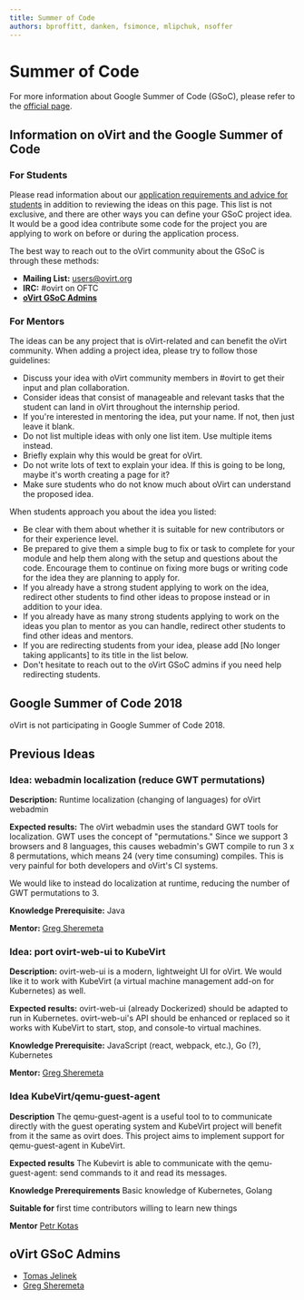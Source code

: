 ```yaml
---
title: Summer of Code
authors: bproffitt, danken, fsimonce, mlipchuk, nsoffer
---
```


<!-- TODO: Content review -->

# Summer of Code

For more information about Google Summer of Code (GSoC), please refer to the [official page](https://developers.google.com/open-source/gsoc/).

## Information on oVirt and the Google Summer of Code

### For Students

Please read information about our [application requirements and advice for students](/community/activities/summer-of-code-students/) in addition to reviewing the ideas on this page. This list is not exclusive, and there are other ways you can define your GSoC project idea. It would be a good idea contribute some code for the project you are applying to work on before or during the application process.

The best way to reach out to the oVirt community about the GSoC is through these methods:

*   **Mailing List:** users@ovirt.org
*   **IRC:** #ovirt on OFTC
*   **[oVirt GSoC Admins](#ovirt-gsoc-admins)**

### For Mentors

The ideas can be any project that is oVirt-related and can benefit the oVirt community. When adding a project idea, please try to follow those guidelines:

*   Discuss your idea with oVirt community members in #ovirt to get their input and plan collaboration.
*   Consider ideas that consist of manageable and relevant tasks that the student can land in oVirt throughout the internship period.
*   If you're interested in mentoring the idea, put your name. If not, then just leave it blank.
*   Do not list multiple ideas with only one list item. Use multiple items instead.
*   Briefly explain why this would be great for oVirt.
*   Do not write lots of text to explain your idea. If this is going to be long, maybe it's worth creating a page for it?
*   Make sure students who do not know much about oVirt can understand the proposed idea.

When students approach you about the idea you listed:

*   Be clear with them about whether it is suitable for new contributors or for their experience level.
*   Be prepared to give them a simple bug to fix or task to complete for your module and help them along with the setup and questions about the code. Encourage them to continue on fixing more bugs or writing code for the idea they are planning to apply for.
*   If you already have a strong student applying to work on the idea, redirect other students to find other ideas to propose instead or in addition to your idea.
*   If you already have as many strong students applying to work on the ideas you plan to mentor as you can handle, redirect other students to find other ideas and mentors.
*   If you are redirecting students from your idea, please add [No longer taking applicants] to its title in the list below.
*   Don't hesitate to reach out to the oVirt GSoC admins if you need help redirecting students.

## Google Summer of Code 2018

oVirt is not participating in Google Summer of Code 2018.

## Previous Ideas

### **Idea:** webadmin localization (reduce GWT permutations)

**Description:** Runtime localization (changing of languages) for oVirt webadmin

**Expected results:** The oVirt webadmin uses the standard GWT tools for localization. GWT uses the concept of "permutations." Since we support 3 browsers and
8 languages, this causes webadmin's GWT compile to run 3 x 8 permutations, which means 24 (very time consuming) compiles. This is very painful for both developers and oVirt's CI systems.

We would like to instead do localization at runtime, reducing the number of GWT permutations to 3.

**Knowledge Prerequisite:** Java

**Mentor:** [Greg Sheremeta](mailto:gshereme@redhat.com)

### **Idea:** port ovirt-web-ui to KubeVirt

**Description:** ovirt-web-ui is a modern, lightweight UI for oVirt. We would like it to work with KubeVirt (a virtual machine management add-on for Kubernetes) as well.

**Expected results:** ovirt-web-ui (already Dockerized) should be adapted to run in Kubernetes. ovirt-web-ui's API should be enhanced or replaced so it works with KubeVirt to start, stop, and console-to virtual machines.

**Knowledge Prerequisite:** JavaScript (react, webpack, etc.), Go (?), Kubernetes

**Mentor:** [Greg Sheremeta](mailto:gshereme@redhat.com)

### **Idea** KubeVirt/qemu-guest-agent

**Description** The qemu-guest-agent is a useful tool to to communicate directly
with the guest operating system and KubeVirt project will benefit from
it the same as ovirt does. This project aims to implement support
for qemu-guest-agent in KubeVirt.

**Expected results** The Kubevirt is able to communicate with the qemu-guest-agent:
send commands to it and read its messages.

**Knowledge Prerequirements** Basic knowledge of Kubernetes, Golang

**Suitable for** first time contributors willing to learn new things

**Mentor** [Petr Kotas](mailto:pkotas@redhat.com)

## oVirt GSoC Admins

*   [Tomas Jelinek](mailto:tjelinek@redhat.com)
*   [Greg Sheremeta](mailto:gshereme@redhat.com)
